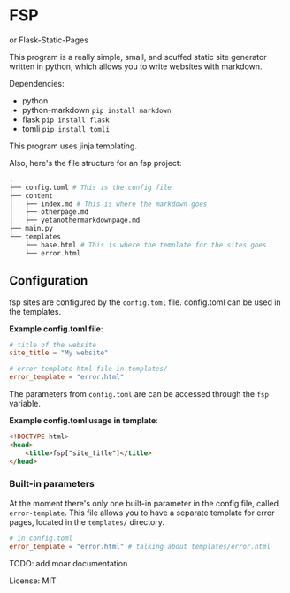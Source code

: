 # FSP
or Flask-Static-Pages


This program is a really simple, small, and scuffed static site generator written in python, which allows you to write websites with markdown.

Dependencies:
- python
- python-markdown `pip install markdown`
- flask `pip install flask`
- tomli `pip install tomli`

This program uses jinja templating.

Also, here's the file structure for an fsp project:
```bash
.
├── config.toml # This is the config file
├── content
│   ├── index.md # This is where the markdown goes
│   ├── otherpage.md 
│   ├── yetanothermarkdownpage.md
├── main.py
└── templates
    └── base.html # This is where the template for the sites goes
    └── error.html
```

## Configuration

fsp sites are configured by the `config.toml` file.
config.toml can be used in the templates.

**Example config.toml file**:
```toml
# title of the website
site_title = "My website"

# error template html file in templates/
error_template = "error.html"
```
The parameters from `config.toml` are can be accessed through the `fsp` variable.

**Example config.toml usage in template**:
```html
<!DOCTYPE html>
<head>
    <title>fsp["site_title"]</title>
</head>
```

### Built-in parameters
At the moment there's only one built-in parameter in the config file, called `error-template`.
This file allows you to have a separate template for error pages, located in the `templates/` directory.
```toml
# in config.toml
error_template = "error.html" # talking about templates/error.html
```

TODO: add moar documentation

License: MIT
